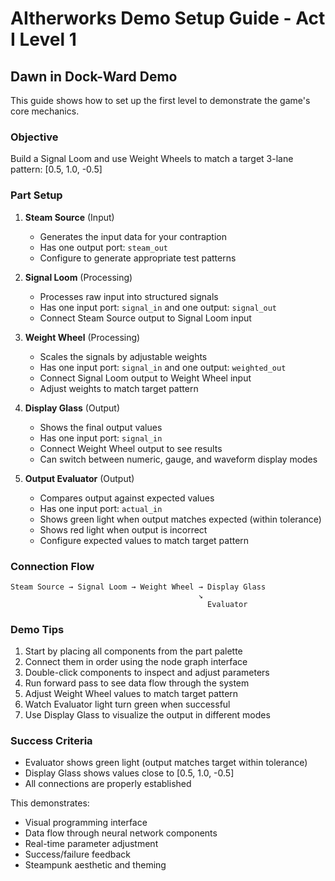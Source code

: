 # AItherworks Demo Setup Guide - Act I Level 1

## Dawn in Dock-Ward Demo

This guide shows how to set up the first level to demonstrate the game's core mechanics.

### Objective
Build a Signal Loom and use Weight Wheels to match a target 3-lane pattern: [0.5, 1.0, -0.5]

### Part Setup

1. **Steam Source** (Input)
   - Generates the input data for your contraption
   - Has one output port: `steam_out`
   - Configure to generate appropriate test patterns

2. **Signal Loom** (Processing)
   - Processes raw input into structured signals
   - Has one input port: `signal_in` and one output: `signal_out`
   - Connect Steam Source output to Signal Loom input

3. **Weight Wheel** (Processing)
   - Scales the signals by adjustable weights
   - Has one input port: `signal_in` and one output: `weighted_out`
   - Connect Signal Loom output to Weight Wheel input
   - Adjust weights to match target pattern

4. **Display Glass** (Output)
   - Shows the final output values
   - Has one input port: `signal_in`
   - Connect Weight Wheel output to see results
   - Can switch between numeric, gauge, and waveform display modes

5. **Output Evaluator** (Output)
   - Compares output against expected values
   - Has one input port: `actual_in`
   - Shows green light when output matches expected (within tolerance)
   - Shows red light when output is incorrect
   - Configure expected values to match target pattern

### Connection Flow
```
Steam Source → Signal Loom → Weight Wheel → Display Glass
                                          ↘
                                            Evaluator
```

### Demo Tips

1. Start by placing all components from the part palette
2. Connect them in order using the node graph interface
3. Double-click components to inspect and adjust parameters
4. Run forward pass to see data flow through the system
5. Adjust Weight Wheel values to match target pattern
6. Watch Evaluator light turn green when successful
7. Use Display Glass to visualize the output in different modes

### Success Criteria
- Evaluator shows green light (output matches target within tolerance)
- Display Glass shows values close to [0.5, 1.0, -0.5]
- All connections are properly established

This demonstrates:
- Visual programming interface
- Data flow through neural network components
- Real-time parameter adjustment
- Success/failure feedback
- Steampunk aesthetic and theming
